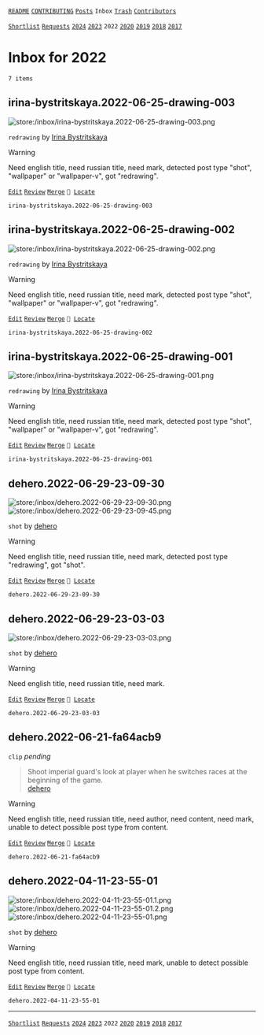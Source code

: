 [`README`](../../README.md) [`CONTRIBUTING`](../../CONTRIBUTING.md) [`Posts`](../posts/index.md) `Inbox` [`Trash`](../trash/index.md) [`Contributors`](../contributors.md)

[`Shortlist`](shortlist.md) [`Requests`](requests.md) [`2024`](index.md) [`2023`](2023.md) `2022` [`2020`](2020.md) [`2019`](2019.md) [`2018`](2018.md) [`2017`](2017.md)

# Inbox for 2022

`7 items`

## <span id="irina-bystritskaya.2022-06-25-drawing-003">irina-bystritskaya.2022-06-25-drawing-003</span>

![store:/inbox/irina-bystritskaya.2022-06-25-drawing-003.png](../../assets/previews/inbox/irina-bystritskaya.2022-06-25-drawing-003.avif "irina-bystritskaya.2022-06-25-drawing-003")

`redrawing` by [Irina Bystritskaya](../contributors.md#irina-bystritskaya)

> [!WARNING]
> Need english title, need russian title, need mark, detected post type "shot", "wallpaper" or "wallpaper-v", got "redrawing".

[`Edit`](https://github.com/dehero/mwscr/issues/new?labels=editing&amp;template=editing.yml&amp;title=irina-bystritskaya.2022-06-25-drawing-003&amp;postContent=store%3A%2Finbox%2Firina-bystritskaya.2022-06-25-drawing-003.png&amp;postTitle=&amp;postTitleRu=&amp;postAuthor=irina-bystritskaya&amp;postType=redrawing&amp;postEngine=&amp;postAddon=&amp;postTags=&amp;postLocation=&amp;postMark=&amp;postViolation=&amp;postTrash=&amp;postRequest=) [`Review`](https://github.com/dehero/mwscr/issues/new?labels=review&amp;template=review.yml&amp;title=irina-bystritskaya.2022-06-25-drawing-003) [`Merge`](https://github.com/dehero/mwscr/issues/new?labels=merging&amp;template=merging.yml&amp;title=irina-bystritskaya.2022-06-25-drawing-003) <code>📍 [Locate](https://github.com/dehero/mwscr/issues/new?labels=location&template=location.yml&title=irina-bystritskaya.2022-06-25-drawing-003&postLocation=)</code>

```
irina-bystritskaya.2022-06-25-drawing-003
```

## <span id="irina-bystritskaya.2022-06-25-drawing-002">irina-bystritskaya.2022-06-25-drawing-002</span>

![store:/inbox/irina-bystritskaya.2022-06-25-drawing-002.png](../../assets/previews/inbox/irina-bystritskaya.2022-06-25-drawing-002.avif "irina-bystritskaya.2022-06-25-drawing-002")

`redrawing` by [Irina Bystritskaya](../contributors.md#irina-bystritskaya)

> [!WARNING]
> Need english title, need russian title, need mark, detected post type "shot", "wallpaper" or "wallpaper-v", got "redrawing".

[`Edit`](https://github.com/dehero/mwscr/issues/new?labels=editing&amp;template=editing.yml&amp;title=irina-bystritskaya.2022-06-25-drawing-002&amp;postContent=store%3A%2Finbox%2Firina-bystritskaya.2022-06-25-drawing-002.png&amp;postTitle=&amp;postTitleRu=&amp;postAuthor=irina-bystritskaya&amp;postType=redrawing&amp;postEngine=&amp;postAddon=&amp;postTags=&amp;postLocation=&amp;postMark=&amp;postViolation=&amp;postTrash=&amp;postRequest=) [`Review`](https://github.com/dehero/mwscr/issues/new?labels=review&amp;template=review.yml&amp;title=irina-bystritskaya.2022-06-25-drawing-002) [`Merge`](https://github.com/dehero/mwscr/issues/new?labels=merging&amp;template=merging.yml&amp;title=irina-bystritskaya.2022-06-25-drawing-002) <code>📍 [Locate](https://github.com/dehero/mwscr/issues/new?labels=location&template=location.yml&title=irina-bystritskaya.2022-06-25-drawing-002&postLocation=)</code>

```
irina-bystritskaya.2022-06-25-drawing-002
```

## <span id="irina-bystritskaya.2022-06-25-drawing-001">irina-bystritskaya.2022-06-25-drawing-001</span>

![store:/inbox/irina-bystritskaya.2022-06-25-drawing-001.png](../../assets/previews/inbox/irina-bystritskaya.2022-06-25-drawing-001.avif "irina-bystritskaya.2022-06-25-drawing-001")

`redrawing` by [Irina Bystritskaya](../contributors.md#irina-bystritskaya)

> [!WARNING]
> Need english title, need russian title, need mark, detected post type "shot", "wallpaper" or "wallpaper-v", got "redrawing".

[`Edit`](https://github.com/dehero/mwscr/issues/new?labels=editing&amp;template=editing.yml&amp;title=irina-bystritskaya.2022-06-25-drawing-001&amp;postContent=store%3A%2Finbox%2Firina-bystritskaya.2022-06-25-drawing-001.png&amp;postTitle=&amp;postTitleRu=&amp;postAuthor=irina-bystritskaya&amp;postType=redrawing&amp;postEngine=&amp;postAddon=&amp;postTags=&amp;postLocation=&amp;postMark=&amp;postViolation=&amp;postTrash=&amp;postRequest=) [`Review`](https://github.com/dehero/mwscr/issues/new?labels=review&amp;template=review.yml&amp;title=irina-bystritskaya.2022-06-25-drawing-001) [`Merge`](https://github.com/dehero/mwscr/issues/new?labels=merging&amp;template=merging.yml&amp;title=irina-bystritskaya.2022-06-25-drawing-001) <code>📍 [Locate](https://github.com/dehero/mwscr/issues/new?labels=location&template=location.yml&title=irina-bystritskaya.2022-06-25-drawing-001&postLocation=)</code>

```
irina-bystritskaya.2022-06-25-drawing-001
```

## <span id="dehero.2022-06-29-23-09-30">dehero.2022-06-29-23-09-30</span>

![store:/inbox/dehero.2022-06-29-23-09-30.png](../../assets/previews/inbox/dehero.2022-06-29-23-09-30.avif "dehero.2022-06-29-23-09-30")
![store:/inbox/dehero.2022-06-29-23-09-45.png](../../assets/previews/inbox/dehero.2022-06-29-23-09-45.avif "dehero.2022-06-29-23-09-45")

`shot` by [dehero](../contributors.md#dehero)

> [!WARNING]
> Need english title, need russian title, need mark, detected post type "redrawing", got "shot".

[`Edit`](https://github.com/dehero/mwscr/issues/new?labels=editing&amp;template=editing.yml&amp;title=dehero.2022-06-29-23-09-30&amp;postContent=store%3A%2Finbox%2Fdehero.2022-06-29-23-09-30.png%0Astore%3A%2Finbox%2Fdehero.2022-06-29-23-09-45.png&amp;postTitle=&amp;postTitleRu=&amp;postAuthor=dehero&amp;postType=shot&amp;postEngine=&amp;postAddon=&amp;postTags=&amp;postLocation=&amp;postMark=&amp;postViolation=&amp;postTrash=&amp;postRequest=) [`Review`](https://github.com/dehero/mwscr/issues/new?labels=review&amp;template=review.yml&amp;title=dehero.2022-06-29-23-09-30) [`Merge`](https://github.com/dehero/mwscr/issues/new?labels=merging&amp;template=merging.yml&amp;title=dehero.2022-06-29-23-09-30) <code>📍 [Locate](https://github.com/dehero/mwscr/issues/new?labels=location&template=location.yml&title=dehero.2022-06-29-23-09-30&postLocation=)</code>

```
dehero.2022-06-29-23-09-30
```

## <span id="dehero.2022-06-29-23-03-03">dehero.2022-06-29-23-03-03</span>

![store:/inbox/dehero.2022-06-29-23-03-03.png](../../assets/previews/inbox/dehero.2022-06-29-23-03-03.avif "dehero.2022-06-29-23-03-03")

`shot` by [dehero](../contributors.md#dehero)

> [!WARNING]
> Need english title, need russian title, need mark.

[`Edit`](https://github.com/dehero/mwscr/issues/new?labels=editing&amp;template=editing.yml&amp;title=dehero.2022-06-29-23-03-03&amp;postContent=store%3A%2Finbox%2Fdehero.2022-06-29-23-03-03.png&amp;postTitle=&amp;postTitleRu=&amp;postAuthor=dehero&amp;postType=shot&amp;postEngine=&amp;postAddon=&amp;postTags=&amp;postLocation=&amp;postMark=&amp;postViolation=&amp;postTrash=&amp;postRequest=) [`Review`](https://github.com/dehero/mwscr/issues/new?labels=review&amp;template=review.yml&amp;title=dehero.2022-06-29-23-03-03) [`Merge`](https://github.com/dehero/mwscr/issues/new?labels=merging&amp;template=merging.yml&amp;title=dehero.2022-06-29-23-03-03) <code>📍 [Locate](https://github.com/dehero/mwscr/issues/new?labels=location&template=location.yml&title=dehero.2022-06-29-23-03-03&postLocation=)</code>

```
dehero.2022-06-29-23-03-03
```

## <span id="dehero.2022-06-21-fa64acb9">dehero.2022-06-21-fa64acb9</span>

`clip` _pending_

> Shoot imperial guard&#39;s look at player when he switches races at the beginning of the game.  
> [dehero](../contributors.md#dehero "2022-06-21")

> [!WARNING]
> Need english title, need russian title, need author, need content, need mark, unable to detect possible post type from content.

[`Edit`](https://github.com/dehero/mwscr/issues/new?labels=editing&amp;template=editing.yml&amp;title=dehero.2022-06-21-fa64acb9&amp;postContent=&amp;postTitle=&amp;postTitleRu=&amp;postAuthor=&amp;postType=clip&amp;postEngine=&amp;postAddon=&amp;postTags=&amp;postLocation=&amp;postMark=&amp;postViolation=&amp;postTrash=&amp;postRequest=Shoot+imperial+guard%27s+look+at+player+when+he+switches+races+at+the+beginning+of+the+game.) [`Review`](https://github.com/dehero/mwscr/issues/new?labels=review&amp;template=review.yml&amp;title=dehero.2022-06-21-fa64acb9) [`Merge`](https://github.com/dehero/mwscr/issues/new?labels=merging&amp;template=merging.yml&amp;title=dehero.2022-06-21-fa64acb9) <code>📍 [Locate](https://github.com/dehero/mwscr/issues/new?labels=location&template=location.yml&title=dehero.2022-06-21-fa64acb9&postLocation=)</code>

```
dehero.2022-06-21-fa64acb9
```

## <span id="dehero.2022-04-11-23-55-01">dehero.2022-04-11-23-55-01</span>

![store:/inbox/dehero.2022-04-11-23-55-01.1.png](../../assets/previews/inbox/dehero.2022-04-11-23-55-01.1.avif "dehero.2022-04-11-23-55-01.1")
![store:/inbox/dehero.2022-04-11-23-55-01.2.png](../../assets/previews/inbox/dehero.2022-04-11-23-55-01.2.avif "dehero.2022-04-11-23-55-01.2")
![store:/inbox/dehero.2022-04-11-23-55-01.png](../../assets/previews/inbox/dehero.2022-04-11-23-55-01.avif "dehero.2022-04-11-23-55-01")

`shot` by [dehero](../contributors.md#dehero)

> [!WARNING]
> Need english title, need russian title, need mark, unable to detect possible post type from content.

[`Edit`](https://github.com/dehero/mwscr/issues/new?labels=editing&amp;template=editing.yml&amp;title=dehero.2022-04-11-23-55-01&amp;postContent=store%3A%2Finbox%2Fdehero.2022-04-11-23-55-01.1.png%0Astore%3A%2Finbox%2Fdehero.2022-04-11-23-55-01.2.png%0Astore%3A%2Finbox%2Fdehero.2022-04-11-23-55-01.png&amp;postTitle=&amp;postTitleRu=&amp;postAuthor=dehero&amp;postType=shot&amp;postEngine=&amp;postAddon=&amp;postTags=&amp;postLocation=&amp;postMark=&amp;postViolation=&amp;postTrash=&amp;postRequest=) [`Review`](https://github.com/dehero/mwscr/issues/new?labels=review&amp;template=review.yml&amp;title=dehero.2022-04-11-23-55-01) [`Merge`](https://github.com/dehero/mwscr/issues/new?labels=merging&amp;template=merging.yml&amp;title=dehero.2022-04-11-23-55-01) <code>📍 [Locate](https://github.com/dehero/mwscr/issues/new?labels=location&template=location.yml&title=dehero.2022-04-11-23-55-01&postLocation=)</code>

```
dehero.2022-04-11-23-55-01
```

---

[`Shortlist`](shortlist.md) [`Requests`](requests.md) [`2024`](index.md) [`2023`](2023.md) `2022` [`2020`](2020.md) [`2019`](2019.md) [`2018`](2018.md) [`2017`](2017.md)
